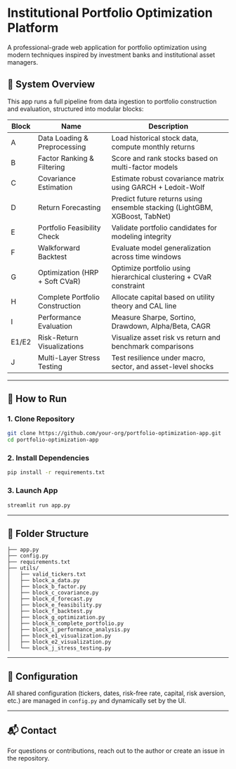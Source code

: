 # Institutional Portfolio Optimization Platform

A professional-grade web application for portfolio optimization using modern techniques inspired by investment banks and institutional asset managers.

## 🧩 System Overview

This app runs a full pipeline from data ingestion to portfolio construction and evaluation, structured into modular blocks:

| Block | Name                            | Description                                                                |
| ----- | ------------------------------- | -------------------------------------------------------------------------- |
| A     | Data Loading & Preprocessing    | Load historical stock data, compute monthly returns                        |
| B     | Factor Ranking & Filtering      | Score and rank stocks based on multi-factor models                         |
| C     | Covariance Estimation           | Estimate robust covariance matrix using GARCH + Ledoit-Wolf                |
| D     | Return Forecasting              | Predict future returns using ensemble stacking (LightGBM, XGBoost, TabNet) |
| E     | Portfolio Feasibility Check     | Validate portfolio candidates for modeling integrity                       |
| F     | Walkforward Backtest            | Evaluate model generalization across time windows                          |
| G     | Optimization (HRP + Soft CVaR)  | Optimize portfolio using hierarchical clustering + CVaR constraint         |
| H     | Complete Portfolio Construction | Allocate capital based on utility theory and CAL line                      |
| I     | Performance Evaluation          | Measure Sharpe, Sortino, Drawdown, Alpha/Beta, CAGR                        |
| E1/E2 | Risk-Return Visualizations      | Visualize asset risk vs return and benchmark comparisons                   |
| J     | Multi-Layer Stress Testing      | Test resilience under macro, sector, and asset-level shocks                |

---

## 🚀 How to Run

### 1. Clone Repository

```bash
git clone https://github.com/your-org/portfolio-optimization-app.git
cd portfolio-optimization-app
```

### 2. Install Dependencies

```bash
pip install -r requirements.txt
```

### 3. Launch App

```bash
streamlit run app.py
```

---

## 📁 Folder Structure

```
├── app.py
├── config.py
├── requirements.txt
├── utils/
│   ├── valid_tickers.txt
│   ├── block_a_data.py
│   ├── block_b_factor.py
│   ├── block_c_covariance.py
│   ├── block_d_forecast.py
│   ├── block_e_feasibility.py
│   ├── block_f_backtest.py
│   ├── block_g_optimization.py
│   ├── block_h_complete_portfolio.py
│   ├── block_i_performance_analysis.py
│   ├── block_e1_visualization.py
│   ├── block_e2_visualization.py
│   └── block_j_stress_testing.py
```

---

## 📌 Configuration

All shared configuration (tickers, dates, risk-free rate, capital, risk aversion, etc.) are managed in `config.py` and dynamically set by the UI.

---

## 📬 Contact

For questions or contributions, reach out to the author or create an issue in the repository.
